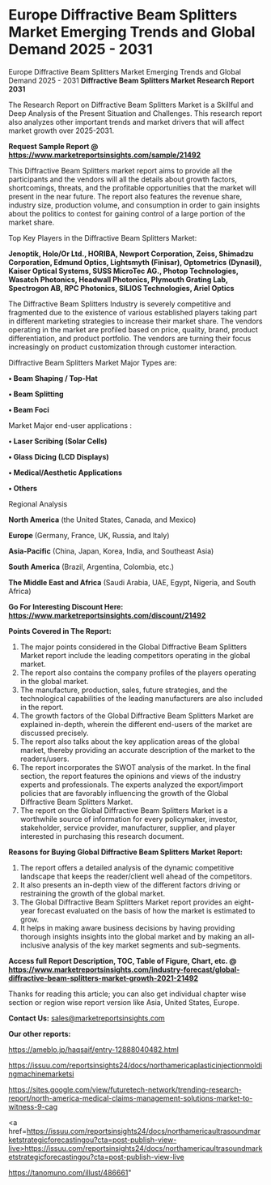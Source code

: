 # Europe Diffractive Beam Splitters Market Emerging Trends and Global Demand 2025 - 2031
 Europe Diffractive Beam Splitters Market Emerging Trends and Global Demand 2025 - 2031
<strong>Diffractive Beam Splitters Market Research Report 2031</strong>

The Research Report on Diffractive Beam Splitters Market is a Skillful and Deep Analysis of the Present Situation and Challenges. This research report also analyzes other important trends and market drivers that will affect market growth over 2025-2031.

<strong>Request Sample Report @ <a href=https://www.marketreportsinsights.com/sample/21492>https://www.marketreportsinsights.com/sample/21492</a></strong>

This Diffractive Beam Splitters market report aims to provide all the participants and the vendors will all the details about growth factors, shortcomings, threats, and the profitable opportunities that the market will present in the near future. The report also features the revenue share, industry size, production volume, and consumption in order to gain insights about the politics to contest for gaining control of a large portion of the market share.

Top Key Players in the Diffractive Beam Splitters Market:

<strong>Jenoptik, Holo/Or Ltd., HORIBA, Newport Corporation, Zeiss, Shimadzu Corporation, Edmund Optics, Lightsmyth (Finisar), Optometrics (Dynasil), Kaiser Optical Systems, SUSS MicroTec AG., Photop Technologies, Wasatch Photonics, Headwall Photonics, Plymouth Grating Lab, Spectrogon AB, RPC Photonics, SILIOS Technologies, Ariel Optics</strong>

The Diffractive Beam Splitters Industry is severely competitive and fragmented due to the existence of various established players taking part in different marketing strategies to increase their market share. The vendors operating in the market are profiled based on price, quality, brand, product differentiation, and product portfolio. The vendors are turning their focus increasingly on product customization through customer interaction.

Diffractive Beam Splitters Market Major Types are:

<strong>• Beam Shaping / Top-Hat

• Beam Splitting

• Beam Foci</strong>

Market Major end-user applications :

<strong>• Laser Scribing (Solar Cells)

• Glass Dicing (LCD Displays)

• Medical/Aesthetic Applications

• Others</strong>

Regional Analysis

</u><strong><b>North America</b></strong> (the United States, Canada, and Mexico)

<strong><b>Europe </b></strong>(Germany, France, UK, Russia, and Italy)

<strong><b>Asia-Pacific</b></strong> (China, Japan, Korea, India, and Southeast Asia)

<strong><b>South America</b></strong> (Brazil, Argentina, Colombia, etc.)

<strong><b>The Middle East and Africa</b></strong> (Saudi Arabia, UAE, Egypt, Nigeria, and South Africa)

<strong>Go For Interesting Discount Here: <a href=https://www.marketreportsinsights.com/discount/21492>https://www.marketreportsinsights.com/discount/21492</a></strong>

<strong>Points Covered in The Report:</strong>
<ol>
  <li>The major points considered in the Global Diffractive Beam Splitters Market report include the leading competitors operating in the global market.</li>
  <li>The report also contains the company profiles of the players operating in the global market.</li>
  <li>The manufacture, production, sales, future strategies, and the technological capabilities of the leading manufacturers are also included in the report.</li>
  <li>The growth factors of the Global Diffractive Beam Splitters Market are explained in-depth, wherein the different end-users of the market are discussed precisely.</li>
  <li>The report also talks about the key application areas of the global market, thereby providing an accurate description of the market to the readers/users.</li>
  <li>The report incorporates the SWOT analysis of the market. In the final section, the report features the opinions and views of the industry experts and professionals. The experts analyzed the export/import policies that are favorably influencing the growth of the Global Diffractive Beam Splitters Market.</li>
  <li>The report on the Global Diffractive Beam Splitters Market is a worthwhile source of information for every policymaker, investor, stakeholder, service provider, manufacturer, supplier, and player interested in purchasing this research document.</li>
</ol>
<strong>Reasons for Buying Global Diffractive Beam Splitters Market Report:</strong>

<ol>
  <li>The report offers a detailed analysis of the dynamic competitive landscape that keeps the reader/client well ahead of the competitors.</li>
  <li>It also presents an in-depth view of the different factors driving or restraining the growth of the global market.</li>
  <li>The Global Diffractive Beam Splitters Market report provides an eight-year forecast evaluated on the basis of how the market is estimated to grow.</li>
  <li>It helps in making aware business decisions by having providing thorough insights insights into the global market and by making an all-inclusive analysis of the key market segments and sub-segments.</li>
</ol>
<strong>Access full Report Description, TOC, Table of Figure, Chart, etc. @ <a href=https://www.marketreportsinsights.com/industry-forecast/global-diffractive-beam-splitters-market-growth-2021-21492>https://www.marketreportsinsights.com/industry-forecast/global-diffractive-beam-splitters-market-growth-2021-21492</a></strong>


Thanks for reading this article; you can also get individual chapter wise section or region wise report version like Asia, United States, Europe.

<strong>Contact Us:</strong>
sales@marketreportsinsights.com

<strong>Our other reports:</strong>

<a href=https://ameblo.jp/haqsaif/entry-12888040482.html>https://ameblo.jp/haqsaif/entry-12888040482.html</a>

<a href=https://issuu.com/reportsinsights24/docs/northamericaplasticinjectionmoldingmachinemarketsi>https://issuu.com/reportsinsights24/docs/northamericaplasticinjectionmoldingmachinemarketsi</a>

<a href=https://sites.google.com/view/futuretech-network/trending-research-report/north-america-medical-claims-management-solutions-market-to-witness-9-cag>https://sites.google.com/view/futuretech-network/trending-research-report/north-america-medical-claims-management-solutions-market-to-witness-9-cag</a>

<a href=https://issuu.com/reportsinsights24/docs/northamericaultrasoundmarketstrategicforecastingou?cta=post-publish-view-live>https://issuu.com/reportsinsights24/docs/northamericaultrasoundmarketstrategicforecastingou?cta=post-publish-view-live</a>

<a href=https://tanomuno.com/illust/486661>https://tanomuno.com/illust/486661</a>"
